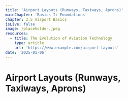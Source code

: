 ```yaml
---
title: 'Airport Layouts (Runways, Taxiways, Aprons)'
mainChapter: 'Basics I: Foundations'
chapter: 2.5 Airport Basics
isLive: false
image: /placeholder.jpeg
resources:
  - title: The Evolution of Aviation Technology
    type: article
    url: 'https://www.example.com/airport-layouts'
date: '2025-01-06'
---
```


# Airport Layouts (Runways, Taxiways, Aprons)
